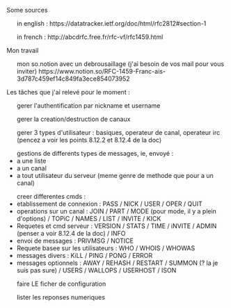 <p>Some sources
	<ul>in english : https://datatracker.ietf.org/doc/html/rfc2812#section-1</ul>
	<ul>in french : http://abcdrfc.free.fr/rfc-vf/rfc1459.html</ul>
</p>
<p>Mon travail
<ul> mon so.notion avec un debrousaillage (j'ai besoin de vos mail pour vous inviter) https://www.notion.so/RFC-1459-Franc-ais-3d787c459ef14c849fa3ece854073952</ul>
</p>
<p> Les tâches que j'ai relevé pour le moment :
<ul>gerer l'authentification par nickname et username</ul>
<ul>gerer la creation/destruction de canaux</ul>
<ul>gerer 3 types d'utilisateur : basiques, operateur de canal, operateur irc (pencez a voir les points 8.12.2 et 8.12.4 de la doc)</ul>
<ul>gestions de differents types de messages, ie, envoyé :
    <li>a une liste</li>
    <li>a un canal</li>
    <li>a tout utilisateur du serveur (meme genre de methode que pour a un canal)</li>
</ul>
<ul>creer differentes cmds :
    <li>etablissement de connexion : PASS / NICK / USER / OPER / QUIT</li>
    <li>operations sur un canal : JOIN / PART / MODE (pour mode, il y a plein d'options) / TOPiC / NAMES / LIST / INVITE / KICK</li>
    <li>Requetes et cmd serveur : VERSION / STATS / TIME / iNVITE / ADMIN (penser a voir 8.12.4 de la doc) / INFO</li>
    <li>envoi de messages : PRIVMSG / NOTICE</li>
    <li>Requete basee sur les utilisateurs : WHO / WHOIS / WHOWAS</li>
    <li>messages divers : KiLL / PING / PONG / ERROR </li>
    <li>messages optionnels : AWAY / REHASH / RESTART / SUMMON (? la je suis pas sure) / USERS / WALLOPS / USERHOST / ISON</li>
</ul>
<ul>faire LE ficher de configuration</ul>
<ul>lister les reponses numeriques </ul>
</p>